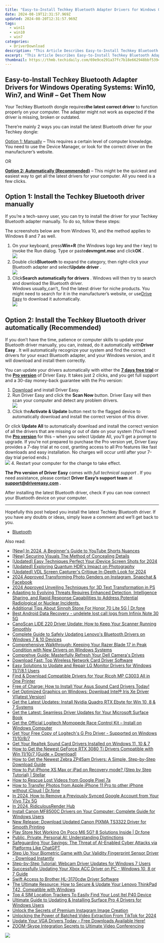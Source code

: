 ```yaml
---
title: "Easy-to-Install Techkey Bluetooth Adapter Drivers for Windows Operating Systems: Win10, Win7, and Win# – Get Them Now"
date: 2024-08-19T12:31:57.969Z
updated: 2024-08-20T12:31:57.969Z
tags:
  - win11
  - win10
  - win7
categories:
  - DriverDownload
description: "This Article Describes Easy-to-Install Techkey Bluetooth Adapter Drivers for Windows Operating Systems: Win10, Win7, and Win# – Get Them Now"
excerpt: "This Article Describes Easy-to-Install Techkey Bluetooth Adapter Drivers for Windows Operating Systems: Win10, Win7, and Win# – Get Them Now"
thumbnail: https://thmb.techidaily.com/69e9ce291a37fc7b18e662948bbf53944b60034e468a1fcf01b032cc2430ea00.jpg
---
```


## Easy-to-Install Techkey Bluetooth Adapter Drivers for Windows Operating Systems: Win10, Win7, and Win# – Get Them Now

Your Techkey Bluetooth dongle requires**the latest correct driver** to function properly on your computer. The adapter might not work as expected if the driver is missing, broken or outdated.

 There’re mainly 2 ways you can install the latest Bluetooth driver for your Techkey dongle:

[Option 1: Manually](https://tools.techidaily.com/drivereasy/download/) – This requires a certain level of computer knowledge. You need to use the Device Manager, or look for the correct driver on the manufacturer’s website.

OR

[**Option 2: Automatically (Recommended)**](https://www.drivereasy.com/knowledge/download-techkey-bluetooth-adapter-driver-for-windows/#option2) – This might be the quickest and easiest way to get all the latest drivers for your computer. All you need is a few clicks.

## Option 1: Install the Techkey Bluetooth driver manually

 If you’re a tech-savvy user, you can try to install the driver for your Techkey Bluetooth adapter manually. To do so, follow these steps:

 The screenshots below are from Windows 10, and the method applies to Windows 8 and 7 as well.

1. On your keyboard, press**Win+R** (the Windows logo key and the r key) to invoke the Run dialog. Type or paste**devmgmt.msc** and click**OK** .  
![](https://images.drivereasy.com/wp-content/uploads/2020/12/devmgmt-msc-ok.jpg)
2. Double click**Bluetooth** to expand the category, then right-click your Bluetooth adapter and select**Update driver** .  
![](https://images.drivereasy.com/wp-content/uploads/2021/01/techkey-manually-1.jpg)
3. Click**Search automatically for drivers** . Windows will then try to search and download the Bluetooth driver.  
 Windows usually_can’t_ find the latest driver for niche products. You might need to search for it in the manufacturer’s website, or use[Drive Easy](https://tools.techidaily.com/drivereasy/download/) to download it automatically.  
![](https://images.drivereasy.com/wp-content/uploads/2021/01/techkey-manually-2.jpg)

## Option 2: Install the Techkey Bluetooth driver automatically (Recommended)

 If you don’t have the time, patience or computer skills to update your Bluetooth driver manually, you can, instead, do it automatically with**Driver Easy** . It will automatically recognize your system and find the correct drivers for your exact Bluetooth adapter, and your Windows version, and it will download and install them correctly.

 You can update your drivers automatically with either the [**7 days free trial**](https://tools.techidaily.com/drivereasy/download/) or the [**Pro version**](https://tools.techidaily.com/drivereasy/download/) of Driver Easy. It takes just 2 clicks, and you get full support and a 30-day money-back guarantee with the Pro version:

1. [Download](https://tools.techidaily.com/drivereasy/download/) and install Driver Easy.
2. Run Driver Easy and click the **Scan Now** button. Driver Easy will then scan your computer and detect any problem drivers.  
![](https://www.drivereasy.com/wp-content/uploads/2021/05/de-scan-6.1.png)
3. Click the**Activate & Update** button next to the flagged device to automatically download and install the correct version of this driver.  

 Or click **Update All** to automatically download and install the correct version of all the drivers that are missing or out of date on your system (You’ll need the **[Pro version](https://tools.techidaily.com/drivereasy/download/)**  for this – when you select Update All, you’ll get a prompt to upgrade. If you’re not prepared to purchase the Pro version yet, Driver Easy provides a 7-day trial at no cost, granting access to all Pro features like fast downloads and easy installation. No charges will occur until after your 7-day trial period ends.)  
![](https://www.drivereasy.com/wp-content/uploads/2021/01/Realtek-Bluetooth-5.0-Adapter.png)
4. Restart your computer for the change to take effect.

**The Pro version of Driver Easy** comes with _full technical support_ . If you need assistance, please contact **Driver Easy’s support team** at **[support@drivereasy.com](https://tools.techidaily.com/drivereasy/download/) .**

 After installing the latest Bluetooth driver, check if you can now connect your Bluetooth device on your computer.

---

 Hopefully this post helped you install the latest Techkey Bluetooth driver. If you have any doubts or ideas, simply leave a comment and we’ll get back to you.

* [Bluetooth](https://tools.techidaily.com/drivereasy/download/)

<ins class="adsbygoogle"
     style="display:block"
     data-ad-format="autorelaxed"
     data-ad-client="ca-pub-7571918770474297"
     data-ad-slot="1223367746"></ins>



<ins class="adsbygoogle"
     style="display:block"
     data-ad-client="ca-pub-7571918770474297"
     data-ad-slot="8358498916"
     data-ad-format="auto"
     data-full-width-responsive="true"></ins>

<span class="atpl-alsoreadstyle">Also read:</span>
<div><ul>
<li><a href="https://facebook-record-videos.techidaily.com/new-in-2024-a-beginners-guide-to-youtube-shorts-nuances/"><u>[New] In 2024, A Beginner's Guide to YouTube Shorts Nuances</u></a></li>
<li><a href="https://desktop-recording.techidaily.com/new-securing-visuals-the-method-of-concealing-details/"><u>[New] Securing Visuals  The Method of Concealing Details</u></a></li>
<li><a href="https://screen-mirroring-recording.techidaily.com/updated-easy-techniques-perfect-your-idevice-screen-shots-for-2024/"><u>[Updated] Easy Techniques  Perfect Your iDevice Screen Shots for 2024</u></a></li>
<li><a href="https://some-knowledge.techidaily.com/updated-exploring-quantum-hdrs-impact-on-photography/"><u>[Updated] Exploring Quantum HDR's Impact on Photography</u></a></li>
<li><a href="https://desktop-recording.techidaily.com/updated-vdl-screen-capturers-critique-in-depth-look-for-2024/"><u>[Updated] VDL Screen Capturer's Critique  In-Depth Look for 2024</u></a></li>
<li><a href="https://instagram-video-recordings.techidaily.com/2024-approved-transforming-photo-genders-on-instagram-snapchat-and-facebook/"><u>2024 Approved  Transforming Photo Genders on Instagram, Snapchat & Facebook</u></a></li>
<li><a href="https://article-files.techidaily.com/2024-approved-unveiling-techniques-for-3d-text-transformation-in-ps/"><u>2024 Approved  Unveiling Techniques for 3D Text Transformation in PS</u></a></li>
<li><a href="https://hardware-help.techidaily.com/adapting-to-evolving-threats-requires-enhanced-detection-intelligence-sharing-and-rapid-response-capabilities-to-address-potential-radiological-or-nuclear-i247/"><u>Adapting to Evolving Threats Requires Enhanced Detection, Intelligence Sharing, and Rapid Response Capabilities to Address Potential Radiological or Nuclear Incidents.</u></a></li>
<li><a href="https://pokemon-go-android.techidaily.com/additional-tips-about-sinnoh-stone-for-honor-70-lite-5g-drfone-by-drfone-virtual-android/"><u>Additional Tips About Sinnoh Stone For Honor 70 Lite 5G | Dr.fone</u></a></li>
<li><a href="https://phone-solutions.techidaily.com/best-android-data-recovery-undelete-lost-call-logs-from-infinix-note-30-5g-by-fonelab-android-recover-call-logs/"><u>Best Android Data Recovery - undelete lost call logs from Infinix Note 30 5G</u></a></li>
<li><a href="https://hardware-help.techidaily.com/canoscan-lide-220-driver-update-how-to-keep-your-scanner-running-smoothly/"><u>CanoScan LIDE 220 Driver Update: How to Keep Your Scanner Running Smoothly</u></a></li>
<li><a href="https://hardware-help.techidaily.com/complete-guide-to-safely-updating-lenovos-bluetooth-drivers-on-windows-7-and-10-devices/"><u>Complete Guide to Safely Updating Lenovo's Bluetooth Drivers on Windows 7 & 10 Devices</u></a></li>
<li><a href="https://hardware-help.techidaily.com/comprehensive-walkthrough-keeping-your-razer-blade-17-in-peak-condition-with-new-drivers-on-windows-systems/"><u>Comprehensive Walkthrough: Keeping Your Razer Blade 17 in Peak Condition with New Drivers on Windows Systems</u></a></li>
<li><a href="https://hardware-help.techidaily.com/comprehve-guide-masterfully-refresh-your-dell-cameras-drives/"><u>Comprehve Guide: Masterfully Refresh Your Dell Camera's Drives</u></a></li>
<li><a href="https://hardware-help.techidaily.com/download-fast-top-wireless-network-card-driver-software/"><u>Download Fast: Top Wireless Network Card Driver Software</u></a></li>
<li><a href="https://hardware-help.techidaily.com/easy-solutions-to-update-and-repair-lg-monitor-drivers-for-windows-11781-users/"><u>Easy Solutions to Update and Repair LG Monitor Drivers for Windows 11/7/8.1 Users</u></a></li>
<li><a href="https://hardware-help.techidaily.com/find-and-download-compatible-drivers-for-your-ricoh-mp-c3003-all-in-one-printer/"><u>Find & Download Compatible Drivers for Your Ricoh MP C3003 All in One Printer</u></a></li>
<li><a href="https://hardware-help.techidaily.com/free-of-charge-how-to-install-your-asus-sound-card-drivers-today/"><u>Free of Charge: How to Install Your Asus Sound Card Drivers Today!</u></a></li>
<li><a href="https://hardware-help.techidaily.com/get-optimized-graphics-on-windows-download-intel-iris-xe-driver-vlatest-version/"><u>Get Optimized Graphics on Windows: Download Intel® Iris Xe Driver V[latest Version]</u></a></li>
<li><a href="https://hardware-help.techidaily.com/get-the-latest-updates-install-nvidia-quadro-rtx-ebyte-for-win-10-8-and-7-systems/"><u>Get the Latest Updates: Install Nvidia Quadro RTX Ebyte for Win 10, 8 & 7 Systems</u></a></li>
<li><a href="https://hardware-help.techidaily.com/get-the-latest-seamless-driver-updates-for-your-microsoft-surface-book/"><u>Get the Latest: Seamless Driver Updates for Your Microsoft Surface Book</u></a></li>
<li><a href="https://hardware-help.techidaily.com/get-the-official-logitech-momopede-race-control-kit-install-on-windows-computer/"><u>Get the Official Logitech Momopede Race Control Kit – Install on Windows Computer</u></a></li>
<li><a href="https://hardware-help.techidaily.com/get-your-free-copy-of-logitechs-g-pro-driver-supported-on-windows-111087/"><u>Get Your Free Copy of Logitech's G Pro Driver - Supported on Windows 11/10/8/7</u></a></li>
<li><a href="https://hardware-help.techidaily.com/get-your-realtek-sound-card-drivers-installed-on-windows-11-10-and-7/"><u>Get Your Realtek Sound Card Drivers Installed on Windows 11, 10 & 7</u></a></li>
<li><a href="https://hardware-help.techidaily.com/how-to-get-the-newest-geforce-rtx-3080-ti-drivers-compatible-with-win-11107-guide-plus-download/"><u>How to Get the Newest GeForce RTX 3080 Ti Drivers Compatible with Win 11/10/7 [Guide + Download]</u></a></li>
<li><a href="https://hardware-help.techidaily.com/how-to-get-the-newest-zebra-zp45am-drivers-a-simple-step-by-step-download-guide/"><u>How to Get the Newest Zebra ZP45am Drivers: A Simple, Step-by-Step Download Guide</u></a></li>
<li><a href="https://blog-min.techidaily.com/how-to-put-iphone-xs-max-or-ipad-on-recovery-mode-step-by-step-tutorial-stellar-by-stellar-data-recovery-ios-iphone-data-recovery/"><u>How to Put iPhone XS Max or iPad on Recovery mode? (Step by Step Tutorial) | Stellar</u></a></li>
<li><a href="https://blog-min.techidaily.com/how-to-rescue-lost-videos-from-google-pixel-7a-by-fonelab-android-recover-video/"><u>How to Rescue Lost Videos from Google Pixel 7a</u></a></li>
<li><a href="https://iphone-transfer.techidaily.com/how-to-transfer-photos-from-apple-iphone-11-pro-to-other-iphone-without-icloud-drfone-by-drfone-transfer-from-ios/"><u>How to Transfer Photos from Apple iPhone 11 Pro to other iPhone without iCloud | Dr.fone</u></a></li>
<li><a href="https://android-unlock.techidaily.com/in-2024-how-to-remove-a-previously-synced-google-account-from-your-vivo-t2x-5g-by-drfone-android/"><u>In 2024, How to Remove a Previously Synced Google Account from Your Vivo T2x 5G</u></a></li>
<li><a href="https://extra-support.techidaily.com/in-2024-ridiculousrender-hub/"><u>In 2024, RidiculousRender Hub</u></a></li>
<li><a href="https://hardware-help.techidaily.com/install-canon-mf8500c-drivers-on-your-computer-complete-guide-for-windows-users/"><u>Install Canon MF8500C Drivers on Your Computer: Complete Guide for Windows Users</u></a></li>
<li><a href="https://hardware-help.techidaily.com/new-release-download-updated-canon-pixma-ts3322-driver-for-smooth-printing/"><u>New Release: Download Updated Canon PIXMA TS3322 Driver for Smooth Printing</u></a></li>
<li><a href="https://fix-guide.techidaily.com/play-store-not-working-on-poco-m6-5g-8-solutions-inside-drfone-by-drfone-fix-android-problems-fix-android-problems/"><u>Play Store Not Working On Poco M6 5G? 8 Solutions Inside | Dr.fone</u></a></li>
<li><a href="https://tech-revival.techidaily.com/public-private-personal-ai-understanding-distinctions/"><u>Public, Private, Personal AI: Understanding Distinctions</u></a></li>
<li><a href="https://tech-revival.techidaily.com/safeguarding-your-savings-the-threat-of-ai-enabled-cyber-attacks-via-platforms-like-chatgpt/"><u>Safeguarding Your Savings: The Threat of AI-Enabled Cyber Attacks via Platforms Like ChatGPT</u></a></li>
<li><a href="https://hardware-help.techidaily.com/1722970068698-step-up-your-biometric-game-with-our-validity-fingerprint-sensor-driver-download-instantly/"><u>Step Up Your Biometric Game with Our Validity Fingerprint Sensor Driver - Download Instantly</u></a></li>
<li><a href="https://hardware-help.techidaily.com/step-by-step-tutorial-webcam-driver-updates-for-windows-7-users/"><u>Step-by-Step Tutorial: Webcam Driver Updates for Windows 7 Users</u></a></li>
<li><a href="https://hardware-help.techidaily.com/successfully-updating-your-xbox-acc-driver-on-pc-windows-10-8-or-7-guide/"><u>Successfully Updating Your Xbox ACC Driver on PC - Windows 10, 8 or 7 Guide</u></a></li>
<li><a href="https://hardware-help.techidaily.com/swift-access-to-brother-hl-3170cdw-driver-software/"><u>Swift Access to Brother HL-3170cdw Driver Software</u></a></li>
<li><a href="https://hardware-help.techidaily.com/1722973156951-the-ultimate-resource-how-to-secure-and-update-your-lenovo-thinkpad-t42-compatible-with-windows/"><u>The Ultimate Resource: How to Secure & Update Your Lenovo ThinkPad T42, Compatible with Windows</u></a></li>
<li><a href="https://unlock-android.techidaily.com/top-4-sim-location-trackers-to-easily-find-your-lost-itel-p40-device-by-drfone-android/"><u>Top 4 SIM Location Trackers To Easily Find Your Lost Itel P40 Device</u></a></li>
<li><a href="https://hardware-help.techidaily.com/ultimate-guide-to-updating-and-installing-surface-pro-4-drivers-for-windows-users/"><u>Ultimate Guide to Updating & Installing Surface Pro 4 Drivers for Windows Users</u></a></li>
<li><a href="https://instagram-video-recordings.techidaily.com/unlock-the-secrets-of-premium-instagram-image-creation/"><u>Unlock the Secrets of Premium Instagram Image Creation</u></a></li>
<li><a href="https://some-approaches.techidaily.com/unlocking-the-power-of-batched-video-extraction-from-tiktok-for-2024/"><u>Unlocking the Power of Batched Video Extraction From TikTok for 2024</u></a></li>
<li><a href="https://hardware-help.techidaily.com/1722966806660-update-your-vga-drivers-today-free-downloads-available-here/"><u>Update Your VGA Drivers Today – Free Downloads Available Here!</u></a></li>
<li><a href="https://extra-hints.techidaily.com/zoom-skype-integration-secrets-to-ultimate-video-conferencing/"><u>ZOOM-Skype Integration  Secrets to Ultimate Video Conferencing</u></a></li>
</ul></div>

<!-- affiliate ads begin -->
<a href="https://store.movavi.com/affiliate.php?ACCOUNT=MOVAVI&AFFILIATE=108875&PATH=https%3A%2F%2Fwww.movavi.com%3FAFFILIATE%3D108875%26RESOURCE%3DBanner%2B728x90"><img src="https://mcusercontent.com/0885a03ded3d480dca9287f12/images/2e76fe6a-3010-1b37-7846-f34ff9c6b4ca.png" border="0"></a>
<!-- affiliate ads end -->